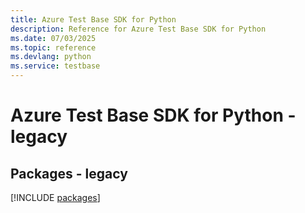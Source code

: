```yaml
---
title: Azure Test Base SDK for Python
description: Reference for Azure Test Base SDK for Python
ms.date: 07/03/2025
ms.topic: reference
ms.devlang: python
ms.service: testbase
---
```

# Azure Test Base SDK for Python - legacy
## Packages - legacy
[!INCLUDE [packages](test-base-index.md)]